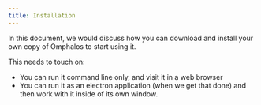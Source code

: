 ```yaml
---
title: Installation
---
```


In this document, we would discuss how you can download and install your own
copy of Omphalos to start using it.

This needs to touch on:

* You can run it command line only, and visit it in a web browser
* You can run it as an electron application (when we get that done) and then
  work with it inside of its own window.

